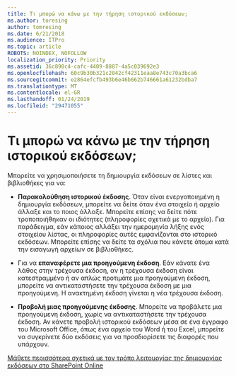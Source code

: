 ```yaml
---
title: Τι μπορώ να κάνω με την τήρηση ιστορικού εκδόσεων;
ms.author: toresing
author: tomresing
ms.date: 6/21/2018
ms.audience: ITPro
ms.topic: article
ROBOTS: NOINDEX, NOFOLLOW
localization_priority: Priority
ms.assetid: 36c890c4-cafc-4409-8887-4a5c039692e3
ms.openlocfilehash: 60c9b30b321c2042cf42311eaa8e743c70a3bca6
ms.sourcegitcommit: e2864efcfb493b6e46b662b746661a61232bdba7
ms.translationtype: MT
ms.contentlocale: el-GR
ms.lasthandoff: 01/24/2019
ms.locfileid: "29471055"
---
```

# <a name="what-can-i-do-with-versioning"></a>Τι μπορώ να κάνω με την τήρηση ιστορικού εκδόσεων;

Μπορείτε να χρησιμοποιήσετε τη δημιουργία εκδόσεων σε λίστες και βιβλιοθήκες για να:
  
- **Παρακολούθηση ιστορικού έκδοσης**. Όταν είναι ενεργοποιημένη η δημιουργία εκδόσεων, μπορείτε να δείτε όταν ένα στοιχείο ή αρχείο άλλαξε και το ποιος άλλαξε. Μπορείτε επίσης να δείτε πότε τροποποιήθηκαν οι ιδιότητες (πληροφορίες σχετικά με το αρχείο). Για παράδειγμα, εάν κάποιος αλλάξει την ημερομηνία λήξης ενός στοιχείου λίστας, οι πληροφορίες αυτές εμφανίζονται στο ιστορικό εκδόσεων. Μπορείτε επίσης να δείτε τα σχόλια που κάνετε άτομα κατά την εισαγωγή αρχείων σε βιβλιοθήκες. 
    
- Για να **επαναφέρετε μια προηγούμενη έκδοση**. Εάν κάνατε ένα λάθος στην τρέχουσα έκδοση, αν η τρέχουσα έκδοση είναι κατεστραμμένο ή αν απλώς προτιμάτε μια προηγούμενη έκδοση, μπορείτε να αντικαταστήσετε την τρέχουσα έκδοση με μια προηγούμενη. Η ανακτημένη έκδοση γίνεται η νέα τρέχουσα έκδοση. 
    
- **Προβολή μιας προηγούμενης έκδοσης**. Μπορείτε να προβάλετε μια προηγούμενη έκδοση, χωρίς να αντικαταστήσετε την τρέχουσα έκδοση. Αν κάνετε προβολή ιστορικού εκδόσεων μέσα σε ένα έγγραφο του Microsoft Office, όπως ένα αρχείο του Word ή του Excel, μπορείτε να συγκρίνετε δύο εκδόσεις για να προσδιορίσετε τις διαφορές που υπάρχουν. 
    
[Μάθετε περισσότερα σχετικά με τον τρόπο λειτουργίας της δημιουργίας εκδόσεων στο SharePoint Online](https://go.microsoft.com/fwlink/?linkid=875710)
  


